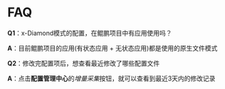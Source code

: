 # FAQ

**Q1**：x-Diamond模式的配置，在鲲鹏项目中有应用使用吗？

**A**：目前鲲鹏项目的应用(有状态应用 + 无状态应用)都是使用的原生文件模式

**Q2**：修改完配置项后，想查看最近修改了哪些配置文件

**A**：点击**配置管理中心**的*增量采集*按钮，就可以查看到最近3天内的修改记录





